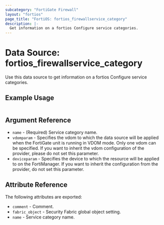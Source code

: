 ```yaml
---
subcategory: "FortiGate Firewall"
layout: "fortios"
page_title: "FortiOS: fortios_firewallservice_category"
description: |-
  Get information on a fortios Configure service categories.
---
```


# Data Source: fortios_firewallservice_category
Use this data source to get information on a fortios Configure service categories.


## Example Usage

```hcl

```

## Argument Reference

* `name` - (Required) Service category name.
* `vdomparam` - Specifies the vdom to which the data source will be applied when the FortiGate unit is running in VDOM mode. Only one vdom can be specified. If you want to inherit the vdom configuration of the provider, please do not set this parameter.
* `deviceparam` - Specifies the device to which the resource will be applied to on the FortiManager. If you want to inherit the configuration from the provider, do not set this parameter.

## Attribute Reference

The following attributes are exported:

* `comment` - Comment.
* `fabric_object` - Security Fabric global object setting.
* `name` - Service category name.
